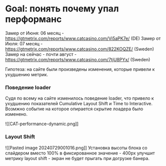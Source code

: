 # Goal: понять почему упал перформанс
Замер от Июня: 06 месяц - https://gtmetrix.com/reports/www.catcasino.com/Vi5aPK7e/ (DE)
Замер от Июля: 07 месяц - https://gtmetrix.com/reports/www.catcasino.com/822KOQZE/ (Sweden)
Замер на сейчас - почти август - https://gtmetrix.com/reports/www.catcasino.com/7tjU8PYx/ (Sweden)

Гипотеза: на сайте были произведены изменения, которые привели к ухудшению метрик.

### Поведение loader
Судя по всему на сайте изменилось поведение loader, что привело к ухудшению показателей Cumulative Layout Shift и Time to Interactive. Возмжно событие на которое опирается скрытие лоадера было изменено.


![[CAT-performance-dynamic.png]]

### Layout Shift
![[Pasted image 20240729001016.png]]
Установка высоты блока со слайдером вместо 100% в фиксированное значение - 400px улучшит метрику layout shift - экран не будет прыгать при догрузке банера.
